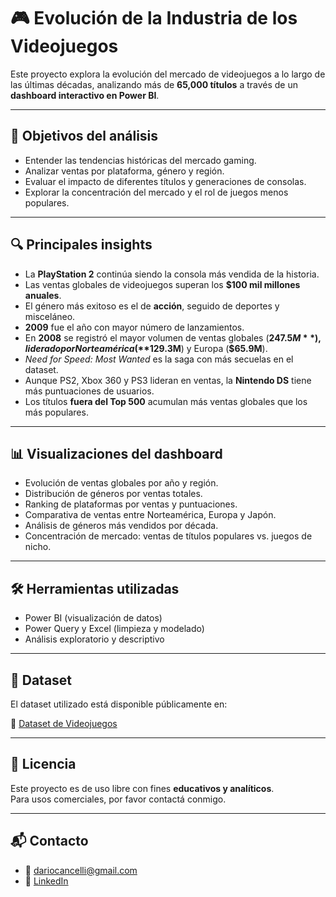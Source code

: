 # 🎮 Evolución de la Industria de los Videojuegos

Este proyecto explora la evolución del mercado de videojuegos a lo largo de las últimas décadas, analizando más de **65,000 títulos** a través de un **dashboard interactivo en Power BI**.

---

## 📌 Objetivos del análisis

- Entender las tendencias históricas del mercado gaming.
- Analizar ventas por plataforma, género y región.
- Evaluar el impacto de diferentes títulos y generaciones de consolas.
- Explorar la concentración del mercado y el rol de juegos menos populares.

---

## 🔍 Principales insights

- La **PlayStation 2** continúa siendo la consola más vendida de la historia.
- Las ventas globales de videojuegos superan los **$100 mil millones anuales**.
- El género más exitoso es el de **acción**, seguido de deportes y misceláneo.
- **2009** fue el año con mayor número de lanzamientos.
- En **2008** se registró el mayor volumen de ventas globales (**$247.5M**), liderado por Norteamérica (**$129.3M**) y Europa (**$65.9M**).
- *Need for Speed: Most Wanted* es la saga con más secuelas en el dataset.
- Aunque PS2, Xbox 360 y PS3 lideran en ventas, la **Nintendo DS** tiene más puntuaciones de usuarios.
- Los títulos **fuera del Top 500** acumulan más ventas globales que los más populares.

---

## 📊 Visualizaciones del dashboard

- Evolución de ventas globales por año y región.
- Distribución de géneros por ventas totales.
- Ranking de plataformas por ventas y puntuaciones.
- Comparativa de ventas entre Norteamérica, Europa y Japón.
- Análisis de géneros más vendidos por década.
- Concentración de mercado: ventas de títulos populares vs. juegos de nicho.

---

## 🛠️ Herramientas utilizadas

- Power BI (visualización de datos)
- Power Query y Excel (limpieza y modelado)
- Análisis exploratorio y descriptivo

---

## 📁 Dataset

El dataset utilizado está disponible públicamente en:

🔗 [Dataset de Videojuegos](https://lnkd.in/dm3EAC2D)

---

## 📄 Licencia

Este proyecto es de uso libre con fines **educativos y analíticos**.  
Para usos comerciales, por favor contactá conmigo.

---

## 📬 Contacto

- 📧 dariocancelli@gmail.com  
- 💼 [LinkedIn](https://www.linkedin.com/in/dariocancelli)
